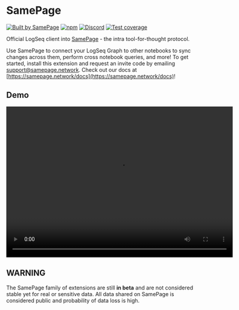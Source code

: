# SamePage

[![Built by SamePage](https://img.shields.io/badge/Ξ-Built_by_SamePage-blue.svg)](https://samepage.network) [![npm](https://img.shields.io/badge/npm-v0.39.8-gold.svg)](https://www.npmjs.com/samepage) [![Discord](https://img.shields.io/discord/1042590270849568788.svg)](https://discord.gg/UpKAfUvUPd) [![Test coverage](https://codecov.io/gh/samepage-network/logseq-samepage/branch/main/graph/badge.svg)](https://codecov.io/gh/samepage-network/logseq-samepage)

Official LogSeq client into [SamePage](https://samepage.network) - the intra tool-for-thought protocol.

Use SamePage to connect your LogSeq Graph to other notebooks to sync changes across them, perform cross notebook queries, and more! To get started, install this extension and request an invite code by emailing support@samepage.network. Check out our docs at [https://samepage.network/docs](https://samepage.network/docs)!

## Demo

<video src="https://samepage.network/videos/9f124d41ca8a47f4b09bc6d268cb36b8.mp4" controls="controls" height="400" width="600"></video>

## WARNING

The SamePage family of extensions are still **in beta** and are not considered stable yet for real or sensitive data. All data shared on SamePage is considered public and probability of data loss is high.
